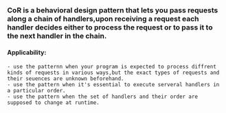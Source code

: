 ### CoR is a behavioral design pattern that lets you pass requests along a chain of handlers,upon receiving a request each handler decides either to process the request or to pass it to the next handler in the chain.

#### Applicability:
    - use the patternn when your program is expected to process diffrent kinds of requests in various ways,but the exact types of requests and their seuences are unknown beforehand.
    - use the pattern when it's essential to execute serveral handlers in a particular order.
    - use the pattern when the set of handlers and their order are supposed to change at runtime.

